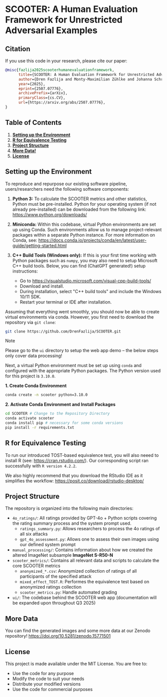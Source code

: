 # SCOOTER: A Human Evaluation Framework for Unrestricted Adversarial Examples

## Citation
If you use this code in your research, please cite our paper:
```bibtex
@misc{fazlija2025scooterhumanevaluationframework,
      title={SCOOTER: A Human Evaluation Framework for Unrestricted Adversarial Examples}, 
      author={Dren Fazlija and Monty-Maximilian Zühlke and Johanna Schrader and Arkadij Orlov and Clara Stein and Iyiola E. Olatunji and Daniel Kudenko},
      year={2025},
      eprint={2507.07776},
      archivePrefix={arXiv},
      primaryClass={cs.CV},
      url={https://arxiv.org/abs/2507.07776}, 
}
```

## Table of Contents

1. **[Setting up the Environment](#setting-up-the-environment)**
2. **[R for Equivalence Testing](#r-for-equivalence-testing)**
3. **[Project Structure](#project-structure)**
4. **[More Data!](#more-data)**
5. **[License](#license)**

## Setting up the Environment

To reproduce and repurpose our existing software pipeline, users/researchers need the following software components:
1. **Python 3:** To calculate the SCOOTER metrics and other statistics, Python must be pre-installed. Python for your operating system (if not already pre-installed) can be downloaded from the following link: https://www.python.org/downloads/
2. **Miniconda:** Within this codebase, virtual Python environments are set up using Conda. Such environments allow us to manage project-relevant packages within a separate Python instance. For more information on Conda, see: https://docs.conda.io/projects/conda/en/latest/user-guide/getting-started.html
3. **C++ Build Tools (Windows only):** If this is your first time working with Python packages such as `numpy`, you may also need to setup Microsoft C++ build tools. Below, you can find (ChatGPT generated!) setup instructions:

    - Go to https://visualstudio.microsoft.com/visual-cpp-build-tools/
    - Download and install.
    - During installation, select "C++ build tools" and include the Windows 10/11 SDK.
    - Restart your terminal or IDE after installation.

Assuming that everything went smoothly, you should now be able to create virtual environments via conda. However, you first need to download the repository via `git clone`:
```bash
git clone https://github.com/DrenFazlija/SCOOTER.git
```

> [!NOTE]
> Please go to the `ui` directory to setup the web app demo – the below steps only cover data processing!

Next, a virtual Python environment must be set up using `conda` and configured with the appropriate Python packages. The Python version used for this project is `3.10.0`.

**1. Create Conda Environment**
```bash 
conda create -n scooter python=3.10.0
```

**2. Activate Conda Environment and Install Packages**
```bash
cd SCOOTER # Change to the Repository Directory
conda activate scooter
conda install pip # necessary for some conda versions
pip install -r requirements.txt
```

## R for Equivalence Testing
To run our introduced TOST-based equivalence test, you will also neeed to install R (see: https://cran.rstudio.com/). Our corresponding script ran successfully with `R version 4.2.2`.

We also highly recommend that you download the RStudio IDE as it simplifies the workflow: https://posit.co/download/rstudio-desktop/

## Project Structure

The repository is organized into the following main directories:

- `4o_ratings/`: All ratings provided by GPT-4o + Python scripts covering the rating summary process and the system prompt used.
  - `ratings_summary.py`: Allows researchers to process the 4o ratings of all six attacks
  - `gpt_4o_assessment.py`: Allows one to assess their own images using our defined system prompt
- `manual_processing/`: Contains information about how we created the altered ImageNet subsample **ImageNet S-R50-N**
- `scooter_metrics/`: Contains all relevant data and scripts to calculate the core SCOOTER metrics
  - `anonymized_*.csv`: Anonymized collection of ratings of all participants of the specified attack
  - `mixed_effect_TOST.R`: Performes the equivalence test based on anonymized ratings collection
  - `scooter_metrics.py`: Handle automated grading
- `ui/`: The codebase behind the SCOOTER web app (documentation will be expanded upon throughout Q3 2025)

## More Data
You can find the generated images and some more data at our Zenodo repository!
https://doi.org/10.5281/zenodo.15771501

## License
This project is made available under the MIT License. You are free to:
- Use the code for any purpose
- Modify the code to suit your needs
- Distribute your modified versions
- Use the code for commercial purposes
